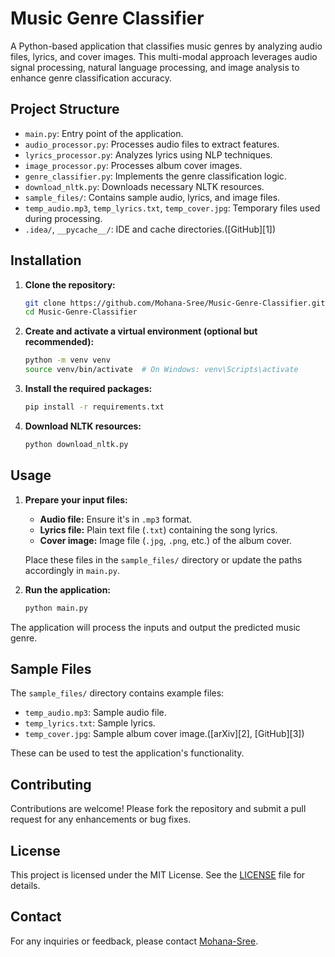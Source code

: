 # Music Genre Classifier

A Python-based application that classifies music genres by analyzing audio files, lyrics, and cover images. This multi-modal approach leverages audio signal processing, natural language processing, and image analysis to enhance genre classification accuracy.

## Project Structure

* `main.py`: Entry point of the application.
* `audio_processor.py`: Processes audio files to extract features.
* `lyrics_processor.py`: Analyzes lyrics using NLP techniques.
* `image_processor.py`: Processes album cover images.
* `genre_classifier.py`: Implements the genre classification logic.
* `download_nltk.py`: Downloads necessary NLTK resources.
* `sample_files/`: Contains sample audio, lyrics, and image files.
* `temp_audio.mp3`, `temp_lyrics.txt`, `temp_cover.jpg`: Temporary files used during processing.
* `.idea/`, `__pycache__/`: IDE and cache directories.([GitHub][1])

## Installation

1. **Clone the repository:**

   ```bash
   git clone https://github.com/Mohana-Sree/Music-Genre-Classifier.git
   cd Music-Genre-Classifier
   ```



2. **Create and activate a virtual environment (optional but recommended):**

   ```bash
   python -m venv venv
   source venv/bin/activate  # On Windows: venv\Scripts\activate
   ```



3. **Install the required packages:**

   ```bash
   pip install -r requirements.txt
   ```



4. **Download NLTK resources:**

   ```bash
   python download_nltk.py
   ```



## Usage

1. **Prepare your input files:**

   * **Audio file:** Ensure it's in `.mp3` format.
   * **Lyrics file:** Plain text file (`.txt`) containing the song lyrics.
   * **Cover image:** Image file (`.jpg`, `.png`, etc.) of the album cover.

   Place these files in the `sample_files/` directory or update the paths accordingly in `main.py`.

2. **Run the application:**

   ```bash
   python main.py
   ```



The application will process the inputs and output the predicted music genre.

## Sample Files

The `sample_files/` directory contains example files:

* `temp_audio.mp3`: Sample audio file.
* `temp_lyrics.txt`: Sample lyrics.
* `temp_cover.jpg`: Sample album cover image.([arXiv][2], [GitHub][3])

These can be used to test the application's functionality.

## Contributing

Contributions are welcome! Please fork the repository and submit a pull request for any enhancements or bug fixes.

## License

This project is licensed under the MIT License. See the [LICENSE](LICENSE) file for details.

## Contact

For any inquiries or feedback, please contact [Mohana-Sree](https://github.com/Mohana-Sree).
